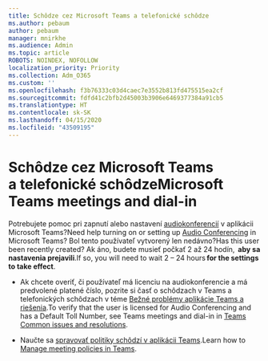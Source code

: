 ```yaml
---
title: Schôdze cez Microsoft Teams a telefonické schôdze
ms.author: pebaum
author: pebaum
manager: mnirkhe
ms.audience: Admin
ms.topic: article
ROBOTS: NOINDEX, NOFOLLOW
localization_priority: Priority
ms.collection: Adm_O365
ms.custom: ''
ms.openlocfilehash: f3b76333c03d4caec7e3552b813fd475515ea2cf
ms.sourcegitcommit: fdfd41c2bfb2d45003b3906e6469377384a91cb5
ms.translationtype: HT
ms.contentlocale: sk-SK
ms.lasthandoff: 04/15/2020
ms.locfileid: "43509195"
---
```

# <a name="microsoft-teams-meetings-and-dial-in"></a><span data-ttu-id="d8266-102">Schôdze cez Microsoft Teams a telefonické schôdze</span><span class="sxs-lookup"><span data-stu-id="d8266-102">Microsoft Teams meetings and dial-in</span></span>

<span data-ttu-id="d8266-103">Potrebujete pomoc pri zapnutí alebo nastavení [audiokonferencií](https://docs.microsoft.com/microsoftteams/audio-conferencing-in-office-365) v aplikácii Microsoft Teams?</span><span class="sxs-lookup"><span data-stu-id="d8266-103">Need help turning on or setting up [Audio Conferencing](https://docs.microsoft.com/microsoftteams/audio-conferencing-in-office-365) in Microsoft Teams?</span></span> <span data-ttu-id="d8266-104">Bol tento používateľ vytvorený len nedávno?</span><span class="sxs-lookup"><span data-stu-id="d8266-104">Has this user been recently created?</span></span> <span data-ttu-id="d8266-105">Ak áno, budete musieť počkať 2 až 24 hodín,  **aby sa nastavenia prejavili**.</span><span class="sxs-lookup"><span data-stu-id="d8266-105">If so, you will need to wait 2 – 24 hours **for the settings to take effect**.</span></span>

- <span data-ttu-id="d8266-106">Ak chcete overiť, či používateľ má licenciu na audiokonferencie a má predvolené platené číslo, pozrite si časť o schôdzach v Teams a telefonických schôdzach v téme [Bežné problémy aplikácie Teams a riešenia](https://docs.microsoft.com/microsoftteams/known-issues).</span><span class="sxs-lookup"><span data-stu-id="d8266-106">To verify that the user is licensed for Audio Conferencing and has a Default Toll Number, see Teams meetings and dial-in in [Teams Common issues and resolutions](https://docs.microsoft.com/microsoftteams/known-issues).</span></span>

- <span data-ttu-id="d8266-107">Naučte sa [spravovať politiky schôdzí v aplikácii Teams](https://docs.microsoft.com/microsoftteams/meeting-policies-in-teams).</span><span class="sxs-lookup"><span data-stu-id="d8266-107">Learn how to [Manage meeting policies in Teams](https://docs.microsoft.com/microsoftteams/meeting-policies-in-teams).</span></span> 
